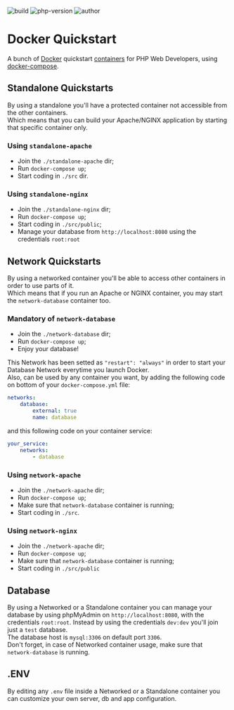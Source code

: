 ![build](https://img.shields.io/badge/build-release-brightgreen.svg) ![php-version](https://img.shields.io/badge/version-1.0-blue.svg) ![author](https://img.shields.io/badge/author-Marco%20Cusano-blue.svg)

# Docker Quickstart
A bunch of [Docker](https://www.docker.com) quickstart [containers](https://www.docker.com/resources/what-container/) for PHP Web Developers, using [docker-compose](https://docs.docker.com/compose/).

## Standalone Quickstarts
By using a standalone you'll have a protected container not accessible from the other containers.\
Which means that you can build your Apache/NGINX application by starting that specific container only.

### Using `standalone-apache`
- Join the `./standalone-apache` dir;
- Run `docker-compose up`;
- Start coding in `./src` dir.

### Using `standalone-nginx`
- Join the `./standalone-nginx` dir;
- Run `docker-compose up`;
- Start coding in `./src/public`;
- Manage your database from `http://localhost:8080` using the credentials `root:root`

## Network Quickstarts
By using a networked container you'll be able to access other containers in order to use parts of it.\
Which means that if you run an Apache or NGINX container, you may start the `network-database` container too.

### Mandatory of `network-database`
- Join the `./network-database` dir;
- Run `docker-compose up`;
- Enjoy your database!

This Network has been setted as `"restart": "always"` in order to start your Database Network everytime you launch Docker.\
Also, can be used by any container you want, by adding the following code on bottom of your `docker-compose.yml` file:
```YAML
networks:
    database:
        external: true
        name: database
```
and this following code on your container service:
```YAML
your_service:
    networks:
        - database
```

### Using `network-apache`
- Join the `./network-apache` dir;
- Run `docker-compose up`;
- Make sure that `network-database` container is running;
- Start coding in `./src`.

### Using `network-nginx`
- Join the `./network-apache` dir;
- Run `docker-compose up`;
- Make sure that `network-database` container is running;
- Start coding in `./src/public`

## Database
By using a Networked or a Standalone container you can manage your database by using phpMyAdmin on `http://localhost:8080`, with the credentials `root:root`. Instead by using the credentials `dev:dev` you'll join just a `test` database.\
The database host is `mysql:3306` on default port `3306`.\
Don't forget, in case of Networked container usage, make sure that `network-database` is running.

## .ENV
By editing any `.env` file inside a Networked or a Standalone container you can customize your own server, db and app configuration.

